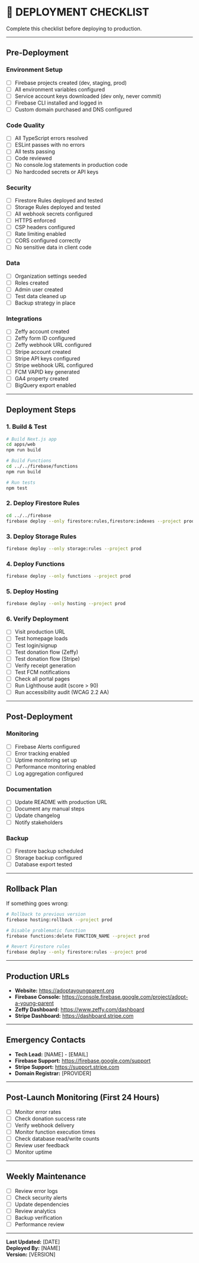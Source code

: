 # 🚀 DEPLOYMENT CHECKLIST

Complete this checklist before deploying to production.

---

## Pre-Deployment

### Environment Setup
- [ ] Firebase projects created (dev, staging, prod)
- [ ] All environment variables configured
- [ ] Service account keys downloaded (dev only, never commit)
- [ ] Firebase CLI installed and logged in
- [ ] Custom domain purchased and DNS configured

### Code Quality
- [ ] All TypeScript errors resolved
- [ ] ESLint passes with no errors
- [ ] All tests passing
- [ ] Code reviewed
- [ ] No console.log statements in production code
- [ ] No hardcoded secrets or API keys

### Security
- [ ] Firestore Rules deployed and tested
- [ ] Storage Rules deployed and tested
- [ ] All webhook secrets configured
- [ ] HTTPS enforced
- [ ] CSP headers configured
- [ ] Rate limiting enabled
- [ ] CORS configured correctly
- [ ] No sensitive data in client code

### Data
- [ ] Organization settings seeded
- [ ] Roles created
- [ ] Admin user created
- [ ] Test data cleaned up
- [ ] Backup strategy in place

### Integrations
- [ ] Zeffy account created
- [ ] Zeffy form ID configured
- [ ] Zeffy webhook URL configured
- [ ] Stripe account created
- [ ] Stripe API keys configured
- [ ] Stripe webhook URL configured
- [ ] FCM VAPID key generated
- [ ] GA4 property created
- [ ] BigQuery export enabled

---

## Deployment Steps

### 1. Build & Test

```bash
# Build Next.js app
cd apps/web
npm run build

# Build Functions
cd ../../firebase/functions
npm run build

# Run tests
npm test
```

### 2. Deploy Firestore Rules

```bash
cd ../../firebase
firebase deploy --only firestore:rules,firestore:indexes --project prod
```

### 3. Deploy Storage Rules

```bash
firebase deploy --only storage:rules --project prod
```

### 4. Deploy Functions

```bash
firebase deploy --only functions --project prod
```

### 5. Deploy Hosting

```bash
firebase deploy --only hosting --project prod
```

### 6. Verify Deployment

- [ ] Visit production URL
- [ ] Test homepage loads
- [ ] Test login/signup
- [ ] Test donation flow (Zeffy)
- [ ] Test donation flow (Stripe)
- [ ] Verify receipt generation
- [ ] Test FCM notifications
- [ ] Check all portal pages
- [ ] Run Lighthouse audit (score > 90)
- [ ] Run accessibility audit (WCAG 2.2 AA)

---

## Post-Deployment

### Monitoring
- [ ] Firebase Alerts configured
- [ ] Error tracking enabled
- [ ] Uptime monitoring set up
- [ ] Performance monitoring enabled
- [ ] Log aggregation configured

### Documentation
- [ ] Update README with production URL
- [ ] Document any manual steps
- [ ] Update changelog
- [ ] Notify stakeholders

### Backup
- [ ] Firestore backup scheduled
- [ ] Storage backup configured
- [ ] Database export tested

---

## Rollback Plan

If something goes wrong:

```bash
# Rollback to previous version
firebase hosting:rollback --project prod

# Disable problematic function
firebase functions:delete FUNCTION_NAME --project prod

# Revert Firestore rules
firebase deploy --only firestore:rules --project prod
```

---

## Production URLs

- **Website:** https://adoptayoungparent.org
- **Firebase Console:** https://console.firebase.google.com/project/adopt-a-young-parent
- **Zeffy Dashboard:** https://www.zeffy.com/dashboard
- **Stripe Dashboard:** https://dashboard.stripe.com

---

## Emergency Contacts

- **Tech Lead:** [NAME] - [EMAIL]
- **Firebase Support:** https://firebase.google.com/support
- **Stripe Support:** https://support.stripe.com
- **Domain Registrar:** [PROVIDER]

---

## Post-Launch Monitoring (First 24 Hours)

- [ ] Monitor error rates
- [ ] Check donation success rate
- [ ] Verify webhook delivery
- [ ] Monitor function execution times
- [ ] Check database read/write counts
- [ ] Review user feedback
- [ ] Monitor uptime

---

## Weekly Maintenance

- [ ] Review error logs
- [ ] Check security alerts
- [ ] Update dependencies
- [ ] Review analytics
- [ ] Backup verification
- [ ] Performance review

---

**Last Updated:** [DATE]  
**Deployed By:** [NAME]  
**Version:** [VERSION]
